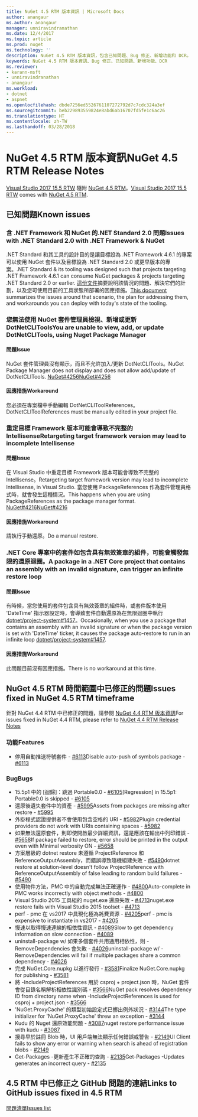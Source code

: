 ```yaml
---
title: NuGet 4.5 RTM 版本資訊 | Microsoft Docs
author: anangaur
ms.author: anangaur
manager: unniravindranathan
ms.date: 12/4/2017
ms.topic: article
ms.prod: nuget
ms.technology: ''
description: NuGet 4.5 RTM 版本資訊，包含已知問題、Bug 修正、新增功能和 DCR。
keywords: NuGet 4.5 RTM 版本資訊、Bug 修正、已知問題、新增功能、DCR
ms.reviewer:
- karann-msft
- unniravindranathan
- anangaur
ms.workload:
- dotnet
- aspnet
ms.openlocfilehash: dbde7256ed5526761107272792d7c7cdc324a3ef
ms.sourcegitcommit: beb229893559824e8abd6ab16707fd5fe1c6ac26
ms.translationtype: HT
ms.contentlocale: zh-TW
ms.lasthandoff: 03/28/2018
---
```

# <a name="nuget-45-rtm-release-notes"></a><span data-ttu-id="ac61e-104">NuGet 4.5 RTM 版本資訊</span><span class="sxs-lookup"><span data-stu-id="ac61e-104">NuGet 4.5 RTM Release Notes</span></span>

<span data-ttu-id="ac61e-105">[Visual Studio 2017 15.5 RTW](https://www.visualstudio.com/news/releasenotes/vs2017-relnotes) 隨附 [NuGet 4.5 RTM](https://dist.nuget.org/win-x86-commandline/v4.5.0/nuget.exe)。</span><span class="sxs-lookup"><span data-stu-id="ac61e-105">[Visual Studio 2017 15.5 RTW](https://www.visualstudio.com/news/releasenotes/vs2017-relnotes) comes with [NuGet 4.5 RTM](https://dist.nuget.org/win-x86-commandline/v4.5.0/nuget.exe).</span></span>

## <a name="known-issues"></a><span data-ttu-id="ac61e-106">已知問題</span><span class="sxs-lookup"><span data-stu-id="ac61e-106">Known issues</span></span>

### <a name="issues-with-net-standard-20-with-net-framework--nuget"></a><span data-ttu-id="ac61e-107">含 .NET Framework 和 NuGet 的.NET Standard 2.0 問題</span><span class="sxs-lookup"><span data-stu-id="ac61e-107">Issues with .NET Standard 2.0 with .NET Framework & NuGet</span></span> 

<span data-ttu-id="ac61e-108">.NET Standard 和其工具的設計目的是讓目標設為 .NET Framework 4.6.1 的專案可以使用 NuGet 套件以及目標設為 .NET Standard 2.0 或更早版本的專案。</span><span class="sxs-lookup"><span data-stu-id="ac61e-108">.NET Standard & its tooling was designed such that projects targeting .NET Framework 4.6.1 can consume NuGet packages & projects targeting .NET Standard 2.0 or earlier.</span></span> <span data-ttu-id="ac61e-109">[這份文件](https://github.com/dotnet/standard/issues/481)摘要說明該情況的問題、解決它們的計劃，以及您可使用目前的工具狀態所部署的因應措施。</span><span class="sxs-lookup"><span data-stu-id="ac61e-109">[This document](https://github.com/dotnet/standard/issues/481) summarizes the issues around that scenario, the plan for addressing them, and workarounds you can deploy with today's state of the tooling.</span></span>

### <a name="you-are-unable-to-view-add-or-update-dotnetclitools-using-nuget-package-manager"></a><span data-ttu-id="ac61e-110">您無法使用 NuGet 套件管理員檢視、新增或更新 DotNetCLITools</span><span class="sxs-lookup"><span data-stu-id="ac61e-110">You are unable to view, add, or update DotNetCLITools, using Nuget Package Manager</span></span>

#### <a name="issue"></a><span data-ttu-id="ac61e-111">問題</span><span class="sxs-lookup"><span data-stu-id="ac61e-111">Issue</span></span>

<span data-ttu-id="ac61e-112">NuGet 套件管理員沒有顯示，而且不允許加入/更新 DotNetCLITools。</span><span class="sxs-lookup"><span data-stu-id="ac61e-112">NuGet Package Manager does not display and does not allow add/update of DotNetCLITools.</span></span> [<span data-ttu-id="ac61e-113">NuGet#4256</span><span class="sxs-lookup"><span data-stu-id="ac61e-113">NuGet#4256</span></span>](https://github.com/NuGet/Home/issues/4256)

#### <a name="workaround"></a><span data-ttu-id="ac61e-114">因應措施</span><span class="sxs-lookup"><span data-stu-id="ac61e-114">Workaround</span></span>

<span data-ttu-id="ac61e-115">您必須在專案檔中手動編輯 DotNetCLIToolReferences。</span><span class="sxs-lookup"><span data-stu-id="ac61e-115">DotNetCLIToolReferences must be manually edited in your project file.</span></span>

### <a name="retargeting-target-framework-version-may-lead-to-incomplete-intellisense"></a><span data-ttu-id="ac61e-116">重定目標 Framework 版本可能會導致不完整的 Intellisense</span><span class="sxs-lookup"><span data-stu-id="ac61e-116">Retargeting target framework version may lead to incomplete Intellisense</span></span>

#### <a name="issue"></a><span data-ttu-id="ac61e-117">問題</span><span class="sxs-lookup"><span data-stu-id="ac61e-117">Issue</span></span>

<span data-ttu-id="ac61e-118">在 Visual Studio 中重定目標 Framework 版本可能會導致不完整的 Intellisense。</span><span class="sxs-lookup"><span data-stu-id="ac61e-118">Retargeting target framework version may lead to incomplete Intellisense, in Visual Studio.</span></span> <span data-ttu-id="ac61e-119">當您使用 PackageReferences 作為套件管理員格式時，就會發生這種情況。</span><span class="sxs-lookup"><span data-stu-id="ac61e-119">This happens when you are using PackageReferences as the package manager format.</span></span> [<span data-ttu-id="ac61e-120">NuGet#4216</span><span class="sxs-lookup"><span data-stu-id="ac61e-120">NuGet#4216</span></span>](https://github.com/NuGet/Home/issues/4216)

#### <a name="workaround"></a><span data-ttu-id="ac61e-121">因應措施</span><span class="sxs-lookup"><span data-stu-id="ac61e-121">Workaround</span></span>

<span data-ttu-id="ac61e-122">請執行手動還原。</span><span class="sxs-lookup"><span data-stu-id="ac61e-122">Do a manual restore.</span></span>

### <a name="a-package-in-a-net-core-project-that-contains-an-assembly-with-an-invalid-signature-can-trigger-an-infinite-restore-loop"></a><span data-ttu-id="ac61e-123">.NET Core 專案中的套件如包含具有無效簽章的組件，可能會觸發無限的還原迴圈。</span><span class="sxs-lookup"><span data-stu-id="ac61e-123">A package in a .NET Core project that contains an assembly with an invalid signature, can trigger an infinite restore loop</span></span>

#### <a name="issue"></a><span data-ttu-id="ac61e-124">問題</span><span class="sxs-lookup"><span data-stu-id="ac61e-124">Issue</span></span>

<span data-ttu-id="ac61e-125">有時候，當您使用的套件包含具有無效簽章的組件時，或套件版本使用 'DateTime' 指示器設定時，會導致套件自動還原為在無限迴圈中執行 [dotnet/project-system#1457](https://github.com/dotnet/project-system/issues/1457)。</span><span class="sxs-lookup"><span data-stu-id="ac61e-125">Occasionally, when you use a package that contains an assembly with an invalid signature or when the package version is set with 'DateTime' ticker, it causes the package auto-restore to run in an infinite loop [dotnet/project-system#1457](https://github.com/dotnet/project-system/issues/1457).</span></span>

#### <a name="workaround"></a><span data-ttu-id="ac61e-126">因應措施</span><span class="sxs-lookup"><span data-stu-id="ac61e-126">Workaround</span></span>

<span data-ttu-id="ac61e-127">此問題目前沒有因應措施。</span><span class="sxs-lookup"><span data-stu-id="ac61e-127">There is no workaround at this time.</span></span>

## <a name="issues-fixed-in-nuget-45-rtm-timeframe"></a><span data-ttu-id="ac61e-128">NuGet 4.5 RTM 時間範圍中已修正的問題</span><span class="sxs-lookup"><span data-stu-id="ac61e-128">Issues fixed in NuGet 4.5 RTM timeframe</span></span>

<span data-ttu-id="ac61e-129">針對 NuGet 4.4 RTM 中已修正的問題，請參閱 [NuGet 4.4 RTM 版本資訊](../release-notes/nuget-4.4-RTM.md)</span><span class="sxs-lookup"><span data-stu-id="ac61e-129">For issues fixed in NuGet 4.4 RTM, please refer to [NuGet 4.4 RTM Release Notes](../release-notes/nuget-4.4-RTM.md)</span></span> 

### <a name="features"></a><span data-ttu-id="ac61e-130">功能</span><span class="sxs-lookup"><span data-stu-id="ac61e-130">Features</span></span>

- <span data-ttu-id="ac61e-131">停用自動推送符號套件 - [#6113](https://github.com/NuGet/Home/issues/6113)</span><span class="sxs-lookup"><span data-stu-id="ac61e-131">Disable auto-push of symbols package - [#6113](https://github.com/NuGet/Home/issues/6113)</span></span>

### <a name="bugs"></a><span data-ttu-id="ac61e-132">Bug</span><span class="sxs-lookup"><span data-stu-id="ac61e-132">Bugs</span></span>

- <span data-ttu-id="ac61e-133">15.5p1 中的 [迴歸]：跳過 Portable0.0 - [#6105](https://github.com/NuGet/Home/issues/6105)</span><span class="sxs-lookup"><span data-stu-id="ac61e-133">[Regression] in 15.5p1: Portable0.0 is skipped - [#6105](https://github.com/NuGet/Home/issues/6105)</span></span>
- <span data-ttu-id="ac61e-134">還原後遺失套件中的資產 - [#5995](https://github.com/NuGet/Home/issues/5995)</span><span class="sxs-lookup"><span data-stu-id="ac61e-134">Assets from packages are missing after restore - [#5995](https://github.com/NuGet/Home/issues/5995)</span></span>
- <span data-ttu-id="ac61e-135">外掛程式認證提供者不會使用包含空格的 URI - [#5982](https://github.com/NuGet/Home/issues/5982)</span><span class="sxs-lookup"><span data-stu-id="ac61e-135">Plugin credential providers do not work with URIs containing spaces - [#5982](https://github.com/NuGet/Home/issues/5982)</span></span>
- <span data-ttu-id="ac61e-136">如果無法還原套件，則即使開啟最少詳細資訊，還是應該在輸出中列印錯誤 - [#5658](https://github.com/NuGet/Home/issues/5658)</span><span class="sxs-lookup"><span data-stu-id="ac61e-136">If package failed to restore, error should be printed in the output even with Minimal verbosity ON - [#5658](https://github.com/NuGet/Home/issues/5658)</span></span>
- <span data-ttu-id="ac61e-137">方案層級的 dotnet restore 未遵循 ProjectReference 和 ReferenceOutputAssembly，而錯誤導致隨機組建失敗 - [#5490](https://github.com/NuGet/Home/issues/5490)</span><span class="sxs-lookup"><span data-stu-id="ac61e-137">dotnet restore at solution-level doesn't follow ProjectReference with ReferenceOutputAssembly of false leading to random build failures - [#5490](https://github.com/NuGet/Home/issues/5490)</span></span>
- <span data-ttu-id="ac61e-138">使用物件方法，PMC 中的自動完成無法正確運作 - [#4800](https://github.com/NuGet/Home/issues/4800)</span><span class="sxs-lookup"><span data-stu-id="ac61e-138">Auto-complete in PMC works incorrectly with object methods - [#4800](https://github.com/NuGet/Home/issues/4800)</span></span>
- <span data-ttu-id="ac61e-139">Visual Studio 2015 工具組的 nuget.exe 還原失敗 - [#4713](https://github.com/NuGet/Home/issues/4713)</span><span class="sxs-lookup"><span data-stu-id="ac61e-139">nuget.exe restore fails with Visual Studio 2015 toolset - [#4713](https://github.com/NuGet/Home/issues/4713)</span></span>
- <span data-ttu-id="ac61e-140">perf - pmc 在 vs2017 中具現化極為耗費資源 - [#4205](https://github.com/NuGet/Home/issues/4205)</span><span class="sxs-lookup"><span data-stu-id="ac61e-140">perf - pmc is expensive to instantiate in vs2017 - [#4205](https://github.com/NuGet/Home/issues/4205)</span></span>
- <span data-ttu-id="ac61e-141">慢速以取得慢速連線的相依性資訊 - [#4089](https://github.com/NuGet/Home/issues/4089)</span><span class="sxs-lookup"><span data-stu-id="ac61e-141">Slow to get dependency information on slow connection - [#4089](https://github.com/NuGet/Home/issues/4089)</span></span>
- <span data-ttu-id="ac61e-142">uninstall-package w/ 如果多個套件共用通用相依性，則 -RemoveDependencies 會失敗 - [#4026](https://github.com/NuGet/Home/issues/4026)</span><span class="sxs-lookup"><span data-stu-id="ac61e-142">uninstall-package w/ -RemoveDependencies will fail if multiple packages share a common dependency - [#4026](https://github.com/NuGet/Home/issues/4026)</span></span>
- <span data-ttu-id="ac61e-143">完成 NuGet.Core.nupkg 以進行發行 - [#3581](https://github.com/NuGet/Home/issues/3581)</span><span class="sxs-lookup"><span data-stu-id="ac61e-143">Finalize NuGet.Core.nupkg for publishing - [#3581](https://github.com/NuGet/Home/issues/3581)</span></span>
- <span data-ttu-id="ac61e-144">將 -IncludeProjectReferences 用於 csproj + project.json 時，NuGet 套件會從目錄名稱解析相依性識別碼 - [#3566](https://github.com/NuGet/Home/issues/3566)</span><span class="sxs-lookup"><span data-stu-id="ac61e-144">NuGet pack resolves dependency ID from directory name when -IncludeProjectReferences is used for csproj + project.json - [#3566](https://github.com/NuGet/Home/issues/3566)</span></span>
- <span data-ttu-id="ac61e-145">'NuGet.ProxyCache' 的類型初始設定式已擲出例外狀況 - [#3144](https://github.com/NuGet/Home/issues/3144)</span><span class="sxs-lookup"><span data-stu-id="ac61e-145">The type initializer for 'NuGet.ProxyCache' threw an exception - [#3144](https://github.com/NuGet/Home/issues/3144)</span></span>
- <span data-ttu-id="ac61e-146">Kudu 的 Nuget 還原效能問題 - [#3087](https://github.com/NuGet/Home/issues/3087)</span><span class="sxs-lookup"><span data-stu-id="ac61e-146">nuget restore performance issue with kudu - [#3087](https://github.com/NuGet/Home/issues/3087)</span></span>
- <span data-ttu-id="ac61e-147">搜尋早於註冊 Blob 時，UI 用戶端無法顯示任何錯誤或警告 - [#2149](https://github.com/NuGet/Home/issues/2149)</span><span class="sxs-lookup"><span data-stu-id="ac61e-147">UI Client fails to show any error or warning when search is ahead of registration blobs - [#2149](https://github.com/NuGet/Home/issues/2149)</span></span>
- <span data-ttu-id="ac61e-148">Get-Packages -更新產生不正確的查詢 - [#2135](https://github.com/NuGet/Home/issues/2135)</span><span class="sxs-lookup"><span data-stu-id="ac61e-148">Get-Packages -Updates generates an incorrect query - [#2135](https://github.com/NuGet/Home/issues/2135)</span></span>

## <a name="links-to-github-issues-fixed-in-45-rtm"></a><span data-ttu-id="ac61e-149">4.5 RTM 中已修正之 GitHub 問題的連結</span><span class="sxs-lookup"><span data-stu-id="ac61e-149">Links to GitHub issues fixed in 4.5 RTM</span></span>

[<span data-ttu-id="ac61e-150">問題清單</span><span class="sxs-lookup"><span data-stu-id="ac61e-150">Issues list</span></span>](https://github.com/NuGet/Home/issues?q=is%3Aissue+milestone%3A4.5+is%3Aclosed)
